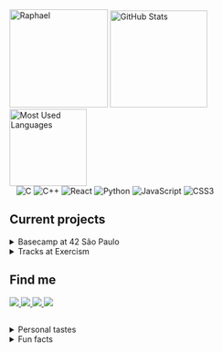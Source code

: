 <div align="left">
  <div>
    <img title="Raphael" height="172" src="https://github.com/rapdos-s/rapdos-s/blob/main/Avatar%20Cel%20Shading.png?raw=true">
    <img title="GitHub Stats" height="170em" src="https://github-readme-stats.vercel.app/api?username=rapdos-s&custom_title=GitHub Stats&theme=apprentice&include_all_commits=true&count_private=true&border_radius=15&hide_border=true&bg_color=3e3e3e&hide_rank=true"/>
  </div>
</div>
<div align="left">
  <div>
    <img title="Most Used Languages" height="135em" src="https://github-readme-stats.vercel.app/api/top-langs/?username=rapdos-s&layout=compact&langs_count=7&theme=apprentice&border_radius=15&hide_border=true&bg_color=3e3e3e&hide=shell,powershell"/>
    </br>
    &nbsp;&nbsp;
    <img title="C" src="https://img.shields.io/badge/C-3e3e3e?&logo=c&logoColor=white">
    <img title="C++" src="https://img.shields.io/badge/C%2B%2B-3e3e3e?logo=c%2B%2B&logoColor=white">
    <img title="React" src="https://img.shields.io/badge/React-3e3e3e?logo=react&logoColor=white">
    <img title="Python" src="https://img.shields.io/badge/Python-3e3e3e?logo=python&logoColor=white">
    <img title="JavaScript" src="https://img.shields.io/badge/JavaScript-3e3e3e?logo=javascript&logoColor=white">
    <img title="CSS3" src="https://img.shields.io/badge/CSS3-3e3e3e?logo=CSS3&logoColor=white">
  </div>

<h2>Current projects</h2>

<details>

<summary>Basecamp at 42 São Paulo</summary>

###### • [42 São Paulo](https://www.42sp.org.br/ "42 São Paulo")

- [x] Test;
- [x] Checkin;
- [ ] Basecamp;
- [ ] Formation;
- [ ] Transcendence.

</details>
<details>

<summary>Tracks at Exercism</summary>

###### • [C](https://exercism.org/profiles/radossa "C track at Exercism")

- [ ] Easy exercises;
- [ ] Medium exercises;
- [ ] Hard exercises.

</details>
<h2>Find me</h2>

  <div>
    <a title="user: rapdos-s | Raphael#4550" href="https://discordapp.com/users/797961558889070623/">
      <img src="https://img.shields.io/badge/| Discord-3e3e3e?style=flat-square&logo=discord&logoColor=white">
    </a>
    <a title="mail: raphael.santos.esteves@gmail.com" href = "mailto:raphael.santos.esteves@gmail.com">
      <img src="https://img.shields.io/badge/| Mail-3e3e3e?style=flat-square&logo=gmail&logoColor=white">
    </a>
    <a title="Profile: Raphael dos Santos Esteves" href="https://www.linkedin.com/in/rapdos-s/">
      <img src="https://img.shields.io/badge/| LinkedIn-3e3e3e?style=flat-square&logo=linkedin&logoColor=white">
    </a>
    <a title="Profile: rapdos-s" href="https://profile.intra.42.fr/users/rapdos-s">
      <img src="https://img.shields.io/badge/| 42 São Paulo-3e3e3e?style=flat-square&logo=42&logoColor=white">
    </a>
  </div>
</div>

<h2></h2>

<details>
  <summary>Personal tastes</summary>
</br>

♟️ Chess;

😁 Bad Jokes;

🧑‍🌾 Stardew Valley;

🥜 Peanut Candy.

</br>
</details>
<details>
  <summary>Fun facts</summary>
</br>

• I learned to play acoustic guitar even though I didn't like to listen to music;

• The username "rapdos" sounds like "fasterous" in Brazilian Portuguese;

<img title="I did not decide yet..." src="https://readme-typing-svg.herokuapp.com/?width=500&height=30&font=Roboto&color=adbac7&vCenter=true&size=16&duration=4000&lines=%E2%80%A2+My+favorite+color+is+grey.;%E2%80%A2+No%2C+it's+actually+indigo.;%E2%80%A2+Come+to+think+of+it%2C+it's+really+grey.;%E2%80%A2+Or+indigo...;%E2%80%A2+Or...+Ok%2C+I+don't+know!;%E2%80%A2+Favorite+colors+are+hard...">

</details>
